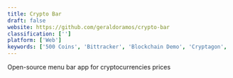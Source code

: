 ```yaml
---
title: Crypto Bar
draft: false 
website: https://github.com/geraldoramos/crypto-bar
classification: ['']
platform: ['Web']
keywords: ['500 Coins', 'Bittracker', 'Blockchain Demo', 'Cryptagon', 'Crypto Lite', 'CryptoBuzz', 'CryptoCompare', 'CryptoTrend', 'Cryptoradar', 'Cryptovue', 'SIGNALS', 'Shiftly']
---
```

Open-source menu bar app for cryptocurrencies prices